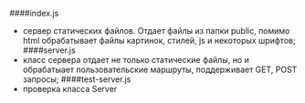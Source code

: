 ####index.js
 - сервер статических файлов. Отдает файлы из папки public, помимо html обрабатывает файлы картинок, стилей, js и некоторых шрифтов;
####server.js
 - класс сервера отдает не  только статические файлы, но и обрабатыает пользовательские маршруты, поддерживает GET, POST запросы;
####test-server.js
 - проверка класса Server